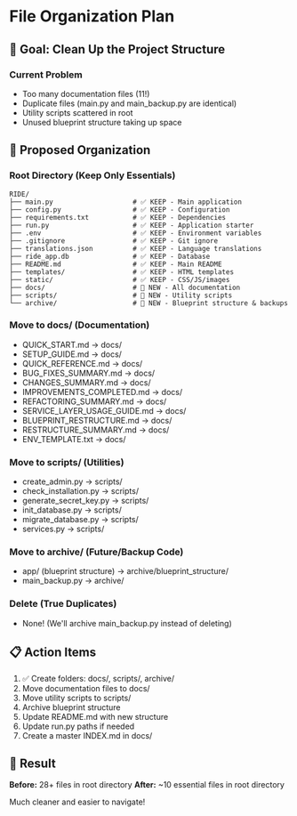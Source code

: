 # File Organization Plan

## 🎯 Goal: Clean Up the Project Structure

### Current Problem
- Too many documentation files (11!)
- Duplicate files (main.py and main_backup.py are identical)
- Utility scripts scattered in root
- Unused blueprint structure taking up space

## 📂 Proposed Organization

### Root Directory (Keep Only Essentials)
```
RIDE/
├── main.py                    # ✅ KEEP - Main application
├── config.py                  # ✅ KEEP - Configuration
├── requirements.txt           # ✅ KEEP - Dependencies
├── run.py                     # ✅ KEEP - Application starter
├── .env                       # ✅ KEEP - Environment variables
├── .gitignore                 # ✅ KEEP - Git ignore
├── translations.json          # ✅ KEEP - Language translations
├── ride_app.db                # ✅ KEEP - Database
├── README.md                  # ✅ KEEP - Main README
├── templates/                 # ✅ KEEP - HTML templates
├── static/                    # ✅ KEEP - CSS/JS/images
├── docs/                      # 📁 NEW - All documentation
├── scripts/                   # 📁 NEW - Utility scripts
└── archive/                   # 📁 NEW - Blueprint structure & backups
```

### Move to docs/ (Documentation)
- QUICK_START.md → docs/
- SETUP_GUIDE.md → docs/
- QUICK_REFERENCE.md → docs/
- BUG_FIXES_SUMMARY.md → docs/
- CHANGES_SUMMARY.md → docs/
- IMPROVEMENTS_COMPLETED.md → docs/
- REFACTORING_SUMMARY.md → docs/
- SERVICE_LAYER_USAGE_GUIDE.md → docs/
- BLUEPRINT_RESTRUCTURE.md → docs/
- RESTRUCTURE_SUMMARY.md → docs/
- ENV_TEMPLATE.txt → docs/

### Move to scripts/ (Utilities)
- create_admin.py → scripts/
- check_installation.py → scripts/
- generate_secret_key.py → scripts/
- init_database.py → scripts/
- migrate_database.py → scripts/
- services.py → scripts/

### Move to archive/ (Future/Backup Code)
- app/ (blueprint structure) → archive/blueprint_structure/
- main_backup.py → archive/

### Delete (True Duplicates)
- None! (We'll archive main_backup.py instead of deleting)

## 📋 Action Items

1. ✅ Create folders: docs/, scripts/, archive/
2. Move documentation files to docs/
3. Move utility scripts to scripts/
4. Archive blueprint structure
5. Update README.md with new structure
6. Update run.py paths if needed
7. Create a master INDEX.md in docs/

## 🎯 Result

**Before:** 28+ files in root directory
**After:** ~10 essential files in root directory

Much cleaner and easier to navigate!

